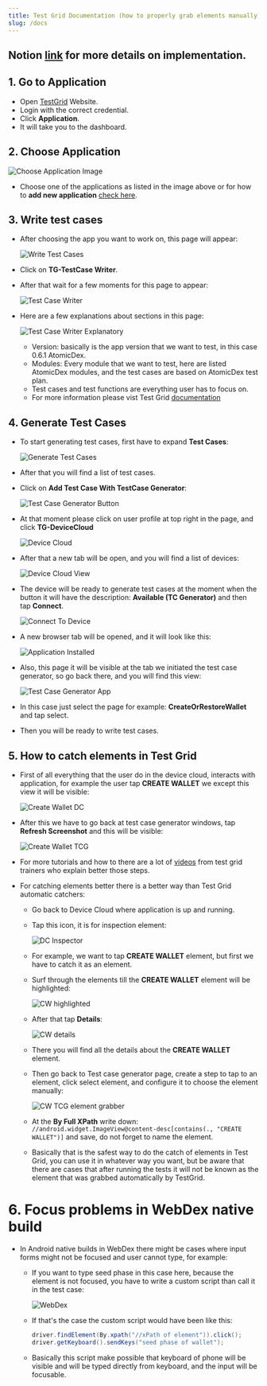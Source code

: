 ```yaml
---
title: Test Grid Documentation (how to properly grab elements manually)
slug: /docs
---
```


   ## Notion [link](https://www.notion.so/komodoplatform/Implement-Test-Grid-automations-ae4b6b28350b4e76ab500b01e5fdd513?pvs=4) for more details on implementation.
   ## 1. Go to Application
   - Open [TestGrid](https://dedicated3.testgrid.io/) Website.
   - Login with the correct credential.
   - Click **Application**.
   - It will take you to the dashboard.

   ## 2. Choose Application

   ![Choose Application Image](/images/choose_application.png)
   - Choose one of the applications as listed in the image above or for how to __add new application__ [check here](https://www.testgrid.io/docs/test-case-versioning-management).

   ## 3. Write test cases
   
   - After choosing the app you want to work on, this page will appear:
     
     ![Write Test Cases](/images/write_test_cases_button.png)
   - Click on __TG-TestCase Writer__.
   - After that wait for a few moments for this page to appear:
     
     ![Test Case Writer](/images/test_case_writer.png)
   - Here are a few explanations about sections in this page:

     ![Test Case Writer Explanatory](/images/test_case_writer_explanatory.png)
      - Version: basically is the app version that we want to test, in this case 0.6.1 AtomicDex.
      - Modules: Every module that we want to test, here are listed AtomicDex modules, and the test cases are based on AtomicDex test plan.
      - Test cases and test functions are everything user has to focus on.
      - For more information please vist Test Grid [documentation](https://www.testgrid.io/docs/document/category/documentation/automation-testing)
   
   ## 4. Generate Test Cases

   - To start generating test cases, first have to expand __Test Cases__:
     
     ![Generate Test Cases](/images/test_case_generator.png)
   - After that you will find a list of test cases.
   - Click on __Add Test Case With TestCase Generator__:
     
     ![Test Case Generator Button](/images/test_case_generator_button.png)
   - At that moment please click on user profile at top right in the page, and click __TG-DeviceCloud__
     
     ![Device Cloud](/images/device_cloud.png)
   - After that a new tab will be open, and you will find a list of devices:

     ![Device Cloud View](/images/device_cloud_view.png)
   - The device will be ready to generate test cases at the moment when the button it will have the description: __Available (TC Generator)__ and then tap __Connect__.

     ![Connect To Device](/images/connect_to_device.png)
   - A new browser tab will be opened, and it will look like this: 
     
     ![Application Installed](/images/application_in_device.png)
   - Also, this page it will be visible at the tab we initiated the test case generator, so go back there, and you will find this view:

     ![Test Case Generator App](/images/test_case_generator_app_view.png)
   - In this case just select the page for example: __CreateOrRestoreWallet__ and tap select.
   - Then you will be ready to write test cases.

   ## 5. How to catch elements in Test Grid

   - First of all everything that the user do in the device cloud, interacts with application, for example the user tap __CREATE WALLET__
     we except this view it will be visible:

     ![Create Wallet DC](/images/create_wallet_DC.png)
   - After this we have to go back at test case generator windows, tap __Refresh Screenshot__ and this will be visible:

     ![Create Wallet TCG](/images/create_wallet_TCG.png)
   - For more tutorials and how to there are a lot of [videos](https://www.youtube.com/@testgridno-codetestautomat7285/playlists) from test grid trainers who explain better those steps.
   - For catching elements better there is a better way than Test Grid automatic catchers:
     
     - Go back to Device Cloud where application is up and running.
     - Tap this icon, it is for inspection element:
       
       ![DC Inspector](/images/device_cloud_inspector.png)
     - For example, we want to tap __CREATE WALLET__ element, but first we have to catch it as an element.
     - Surf through the elements till the __CREATE WALLET__ element will be highlighted:
     
       ![CW highlighted](/images/create_wallet_DC_highlighted.png)
     - After that tap __Details__:
     
       ![CW details](/images/create_wallet_DC_details.png)
     - There you will find all the details about the __CREATE WALLET__ element.
     - Then go back to Test case generator page, create a step to tap to an element, click select element, and configure it to choose the element manually:
     
       ![CW TCG element grabber](/images/test_case_generator_element_grabber.png)
     - At the __By Full XPath__ write down: `//android.widget.ImageView@content-desc[contains(., "CREATE WALLET")]` and save, do not forget to name the element.
     - Basically that is the safest way to do the catch of elements in Test Grid, you can use it in whatever way you want, but be aware that there are cases that after running the tests it will not be known as the element that was grabbed automatically by TestGrid.
   

   # 6. Focus problems in WebDex native build

   - In Android native builds in WebDex there might be cases where input forms might not be focused and user cannot type, for example:
     
     - If you want to type seed phase in this case here, because the element is not focused, you have to write a custom script than call it in the test case:
       
       ![WebDex](/images/webdex_input_not_focused.png)
     
     - If that's the case the custom script would have been like this:
        
       ```java
       driver.findElement(By.xpath("//xPath of element")).click();
       driver.getKeyboard().sendKeys("seed phase of wallet");
       ```
     
     - Basically this script make possible that keyboard of phone will be visible and will be typed directly from keyboard, and the input will be focusable.